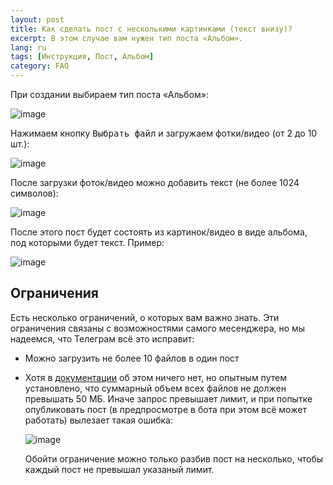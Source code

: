 ```yaml
---
layout: post
title: Как сделать пост с несколькими картинками (текст внизу)?
excerpt: В этом случае вам нужен тип поста «Альбом».
lang: ru
tags: [Инструкция, Пост, Альбом]
category: FAQ
---
```


При создании выбираем тип поста «Альбом»:

![image](https://user-images.githubusercontent.com/24430718/107145012-e3cb0c80-694f-11eb-8d73-db5f1c37a1f2.png)

Нажимаем кнопку <kbd>Выбрать файл</kbd> и загружаем фотки/видео (от 2 до 10 шт.):

![image](https://user-images.githubusercontent.com/24430718/107145027-01987180-6950-11eb-84b9-194a76ac3283.png)

После загрузки фоток/видео можно добавить текст (не более 1024 символов):

![image](https://user-images.githubusercontent.com/24430718/107145037-137a1480-6950-11eb-9c71-467f725f26d3.png)

После этого пост будет состоять из картинок/видео в виде альбома, под которыми будет текст. Пример:

![image](https://user-images.githubusercontent.com/24430718/107145046-1ffe6d00-6950-11eb-9f01-db18b3386656.png)

## Ограничения

Есть несколько ограничений, о которых вам важно знать. Эти ограничения связаны с возможностями самого месенджера, но мы надеемся, что Телеграм всё это исправит:

* Можно загрузить не более 10 файлов в один пост

* Хотя в [документации](https://core.telegram.org/bots/api#sendmediagroup) об этом ничего нет, но опытным путем установлено, что суммарный объем всех файлов не должен превышать 50 МБ. Иначе запрос превышает лимит, и при попытке опубликовать пост (в предпросмотре в бота при этом всё может работать) вылезает такая ошибка:

  ![image](https://user-images.githubusercontent.com/24430718/131265380-c51aba6e-189d-45b0-bb81-fe33f6faaed5.png)

  Обойти ограничение можно только разбив пост на несколько, чтобы каждый пост не превышал указаный лимит.
